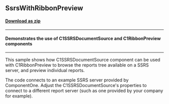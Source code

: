 ## SsrsWithRibbonPreview
#### [Download as zip](https://grapecity.github.io/DownGit/#/home?url=https://github.com/GrapeCity/ComponentOne-WinForms-Samples/tree/master/NetFramework\Reports\C1Preview\CS\SsrsWithRibbonPreview)
____
#### Demonstrates the use of C1SSRSDocumentSource and C1RibbonPreview components
____
This sample shows how C1SSRSDocumentSource component can be used with C1RibbonPreview to browse the reports tree available on a SSRS server, and preview individual reports. 

The code connects to an example SSRS server provided by ComponentOne. Adjust the C1SSRSDocumentSource's properties to connect to a different report server (such as one provided by your company for example). 